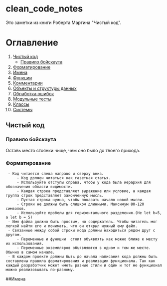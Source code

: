 # clean_code_notes
Это заметки из книги Роберта Мартина "Чистый код".

# Оглавление
1. [Чистый код](#Чистый-код)
     - [Правило бойскаута](#Правило-бойскаута)
2. [Форматирование](#Форматирование)
3. [Имена](#Имена)
4. [Функции](#Функции)
5. [Комментарии](#Комментарии)
6. [Объекты и структуры данных](#Объекты-и-структуры-данных)
7. [Обработка ошибок](#Обработка-ошибок)
8. [Модульные тесты](#Модульные-тесты)
9. [Классы](#Классы)
10. [Системы](#Системы)

## Чистый код
### Правило бойскаута
Оставь место стоянки чище, чем оно было до твоего прихода.

### Форматирование
     - Код читается слева направо и сверху вниз.
         - Код должен читаться как газетная статья.
         - Используйте отступы справа, чтобы у кода была иерархия для обозначения области видимости.
         - Каждая строка представляет выражение или условие, а каждая группа строк представляет законченную мысль.
         - Пустая строка нужна, чтобы показать начало новой мысли.
         - Строки не должны быть слишком длинными. Максимум 80-120 символов.
         - Используйте пробелы для горизонтального разделения.(Не let b=5, а let b = 5)
     - Имя файла должно быть простым, но содержатель. Чтобы читатель мог легкой найти его и понимать, что он открыл нужный ему файл.
     - Связанные между собой строки кода должны находиться рядом друг с другом.
         - Переменные и функции  стоит объявлять как можно ближе к месту их использования.
         - Переменные экземпляров объявляются в одном и том же месте. Обычно в самом начале.
     - В каждом проекте должны быть до начала написания кода должны быть составлены правила форматирования и реализации функционала. Так как каждый разработчик может иметь разные стили и один и тот же функционал можно реализовывать по-разному.

##Имена
